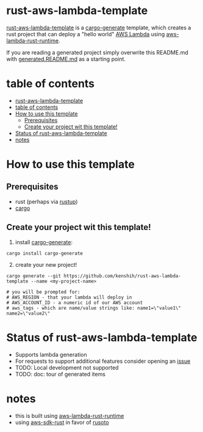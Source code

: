 # rust-aws-lambda-template

[rust-aws-lambda-template](https://github.com/kenshih/rust-aws-lambda-template) is a [cargo-generate](https://github.com/cargo-generate/cargo-generate) template, which creates a rust project that can deploy a "hello world" [AWS Lambda](https://aws.amazon.com/lambda/) using [aws-lambda-rust-runtime](https://github.com/awslabs/aws-lambda-rust-runtime).

If you are reading a generated project simply overwrite this README.md with [generated.README.md](./generated.README.md) as a starting point.

<script id="asciicast-418133" src="https://asciinema.org/a/418133.js" async></script>

# table of contents

- [rust-aws-lambda-template](#rust-aws-lambda-template)
- [table of contents](#table-of-contents)
- [How to use this template](#how-to-use-this-template)
  - [Prerequisites](#prerequisites)
  - [Create your project wit this template!](#create-your-project-wit-this-template)
- [Status of rust-aws-lambda-template](#status-of-rust-aws-lambda-template)
- [notes](#notes)

# How to use this template
## Prerequisites

* rust (perhaps via [rustup](https://rustup.rs/))
* [cargo](https://github.com/rust-lang/cargo/)

## Create your project wit this template!
1. install [cargo-generate](https://github.com/cargo-generate/cargo-generate):
```
cargo install cargo-generate
```
2. create your new project!
```
cargo generate --git https://github.com/kenshih/rust-aws-lambda-template --name <my-project-name>

# you will be prompted for:
# AWS_REGION - that your lambda will deploy in
# AWS_ACCOUNT_ID - a numeric id of our AWS account
# aws_tags - which are name/value strings like: name1=\"value1\" name2=\"value2\"
```

# Status of rust-aws-lambda-template

- Supports lambda generation
- For requests to support additional features consider opening an [issue](https://github.com/kenshih/rust-aws-lambda-template/issues)
- TODO: Local development not supported
- TODO: doc: tour of generated items

# notes

- this is built using [aws-lambda-rust-runtime](https://github.com/awslabs/aws-lambda-rust-runtime)
- using [aws-sdk-rust](https://github.com/awslabs/aws-sdk-rust) in favor of [rusoto](https://github.com/rusoto/rusoto)